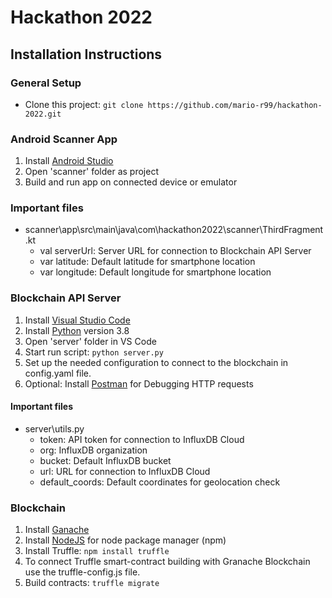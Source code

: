 # Hackathon 2022
## Installation Instructions

### General Setup
- Clone this project:
`git clone https://github.com/mario-r99/hackathon-2022.git`

### Android Scanner App
1. Install [Android Studio](https://developer.android.com/studio)
2. Open 'scanner' folder as project
3. Build and run app on connected device or emulator

### Important files
- scanner\app\src\main\java\com\hackathon2022\scanner\ThirdFragment.kt
  - val serverUrl: Server URL for connection to Blockchain API Server
  - var latitude: Default latitude for smartphone location
  - var longitude: Default longitude for smartphone location

### Blockchain API Server
1. Install [Visual Studio Code](https://code.visualstudio.com)
2. Install [Python](https://www.python.org/) version 3.8
3. Open 'server' folder in VS Code
4. Start run script: `python server.py`
5. Set up the needed configuration to connect to the blockchain in config.yaml file.
6. Optional: Install [Postman](https://www.postman.com/) for Debugging HTTP requests

#### Important files
- server\utils.py
  - token: API token for connection to InfluxDB Cloud
  - org: InfluxDB organization
  - bucket: Default InfluxDB bucket
  - url: URL for connection to InfluxDB Cloud
  - default_coords: Default coordinates for geolocation check
  
### Blockchain
1. Install [Ganache](https://trufflesuite.com/ganache/)
2. Install [NodeJS](https://nodejs.org/en/) for node package manager (npm)
3. Install Truffle: `npm install truffle`
4. To connect Truffle smart-contract building with Granache Blockchain use the truffle-config.js file.
5. Build contracts: `truffle migrate`
